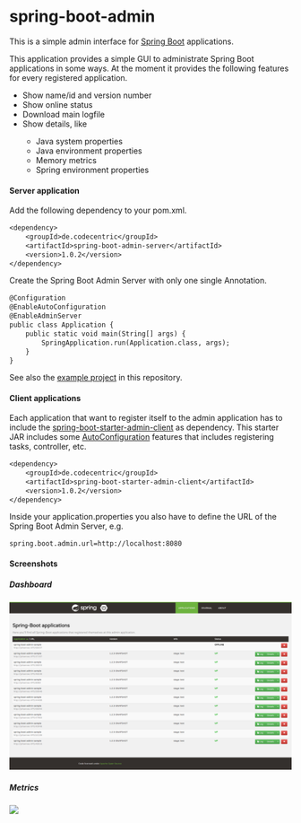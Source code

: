 spring-boot-admin
=================

This is a simple admin interface for [Spring Boot](http://projects.spring.io/spring-boot/ "Official Spring-Boot website") applications.

This application provides a simple GUI to administrate Spring Boot applications in some ways. At the moment it provides the following features for every registered application.

<ul>
<li>Show name/id and version number</li>
<li>Show online status</li>
<li>Download main logfile</li>
<li>Show details, like</li>
<ul>
<li>Java system properties</li>
<li>Java environment properties</li>
<li>Memory metrics</li>
<li>Spring environment properties</li>
</ul>
</ul> 

#### Server application

Add the following dependency to your pom.xml.

```
<dependency>
	<groupId>de.codecentric</groupId>
	<artifactId>spring-boot-admin-server</artifactId>
	<version>1.0.2</version>
</dependency>
```

Create the Spring Boot Admin Server with only one single Annotation.

```
@Configuration
@EnableAutoConfiguration
@EnableAdminServer
public class Application {
	public static void main(String[] args) {
		SpringApplication.run(Application.class, args);
	}
}
```

See also the [example project](https://github.com/codecentric/spring-boot-admin/tree/master/spring-boot-admin-example) in this repository.

#### Client applications

Each application that want to register itself to the admin application has to include the [spring-boot-starter-admin-client](https://github.com/codecentric/spring-boot-admin/tree/master/spring-boot-starter-admin-client) as dependency. This starter JAR includes some [AutoConfiguration](http://docs.spring.io/spring-boot/docs/current-SNAPSHOT/reference/htmlsingle/#using-boot-auto-configuration "Spring Boot docu") features that includes registering tasks, controller, etc.

```
<dependency>
	<groupId>de.codecentric</groupId>
	<artifactId>spring-boot-starter-admin-client</artifactId>
	<version>1.0.2</version>
</dependency>
```

Inside your application.properties you also have to define the URL of the Spring Boot Admin Server, e.g.

```
spring.boot.admin.url=http://localhost:8080
```

#### Screenshots

##### Dashboard

[](url "title") 
<img src="https://raw.githubusercontent.com/codecentric/spring-boot-admin/master/screenshot.png">

##### Metrics

[](url "title") 
<img src="https://raw.githubusercontent.com/codecentric/spring-boot-admin/master/screenshot-metrics.png">
